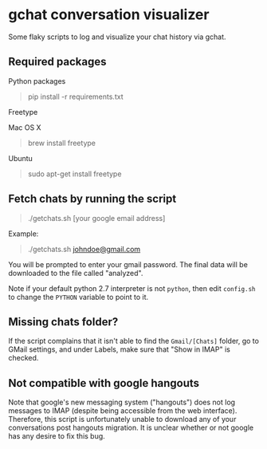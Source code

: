 gchat conversation visualizer
=============================

Some flaky scripts to log and visualize your chat history via gchat.

Required packages
--

Python packages
> pip install -r requirements.txt

Freetype

Mac OS X
> brew install freetype 

Ubuntu
> sudo apt-get install freetype

Fetch chats by running the script
--

> ./getchats.sh [your google email address]

Example:
> ./getchats.sh johndoe@gmail.com 

You will be prompted to enter your gmail password. The final data will be downloaded to the file called "analyzed".

Note if your default python 2.7 interpreter is not `python`, then edit `config.sh` to change the `PYTHON` variable to point to it.

Missing chats folder?
---------------------
If the script complains that it isn't able to find the `Gmail/[Chats]` folder, go to GMail settings, and under Labels, make sure that "Show in IMAP" is checked.

Not compatible with google hangouts
-----------------------------------
Note that google's new messaging system ("hangouts") does not log messages to IMAP (despite being accessible from the web interface). Therefore, this script is unfortunately unable to download any of your conversations post hangouts migration. It is unclear whether or not google has any desire to fix this bug. 
